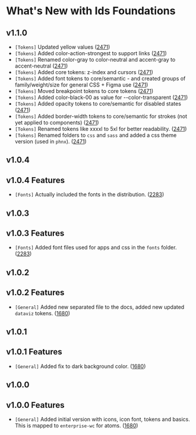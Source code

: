 # What's New with Ids Foundations

## v1.1.0

- `[Tokens]` Updated yellow values ([2471](https://github.com/infor-design/enterprise/issues/2471))
- `[Tokens]` Added color-action-strongest to support links ([2471](https://github.com/infor-design/enterprise/issues/2471))
- `[Tokens]` Renamed color-gray to color-neutral and accent-gray to accent-neutral ([2471](https://github.com/infor-design/enterprise/issues/2471))
- `[Tokens]` Added core tokens: z-index and cursors ([2471](https://github.com/infor-design/enterprise/issues/2471))
- `[Tokens]` Added font tokens to core/semantic - and created groups of family/weight/size for general CSS + Figma use ([2471](https://github.com/infor-design/enterprise/issues/2471))
- `[Tokens]` Moved breakpoint tokens to core tokens ([2471](https://github.com/infor-design/enterprise/issues/2471))
- `[Tokens]` Added color-black-00 as value for --color-transparent ([2471](https://github.com/infor-design/enterprise/issues/2471))
- `[Tokens]` Added opacity tokens to core/semantic for disabled states ([2471](https://github.com/infor-design/enterprise/issues/2471))
- `[Tokens]` Added border-width tokens to core/semantic for strokes (not yet applied to components) ([2471](https://github.com/infor-design/enterprise/issues/2471))
- `[Tokens]` Renamed tokens like xxxxl to 5xl for better readability. ([2471](https://github.com/infor-design/enterprise/issues/2471))
- `[Tokens]` Renamed folders to `css` and `sass` and added a css theme version (used in `phnx`). ([2471](https://github.com/infor-design/enterprise/issues/2471))

## v1.0.4

## v1.0.4 Features

- `[Fonts]` Actually included the fonts in the distribution. ([2283](https://github.com/infor-design/enterprise/issues/2283))

## v1.0.3

## v1.0.3 Features

- `[Fonts]` Added font files used for apps and css in the `fonts` folder. ([2283](https://github.com/infor-design/enterprise/issues/2283))

## v1.0.2

## v1.0.2 Features

- `[General]` Added new separated file to the docs, added new updated `dataviz` tokens. ([1680](https://github.com/infor-design/enterprise/issues/1680))

## v1.0.1

## v1.0.1 Features

- `[General]` Added fix to dark background color. ([1680](https://github.com/infor-design/enterprise/issues/1680))

## v1.0.0

## v1.0.0 Features

- `[General]` Added initial version with icons, icon font, tokens and basics. This is mapped to `enterprise-wc` for atoms. ([1680](https://github.com/infor-design/enterprise/issues/1680))
